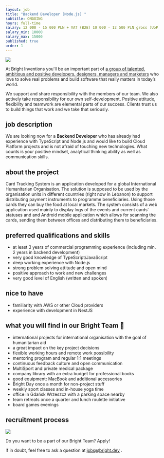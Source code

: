 ```yaml
---
layout: job
title: "Backend Developer (Node.js) "
subtitle: ONGOING
hours: full-time
salary: 12 000 - 15 000 PLN + VAT (B2B) 10 000 - 12 500 PLN gross (UoP)
salary_min: 10000
salary_max: 15000
published: true
order: 1
---
```

![](/images/frontendteam_bright-inventions.png)

At Bright Inventions you'll be an important part of [a group of talented, ambitious and positive developers, designers, managers and marketers](https://brightinventions.pl/about-us/team/) who love to solve real problems and build software that really matters in today’s world.

We support and share responsibility with the members of our team. We also actively take responsibility for our own self-development. Positive attitude, flexibility and teamwork are elemental parts of our success. Clients trust us to build things that work and we take that seriously.

## [](https://brightinventions.pl/jobs/fullstack-developer#job-description)job description

We are looking now for a **Backend Developer** who has already had experience with TypeScript and Node.js and would like to build Cloud Platform projects and is not afraid of touching new technologies. What counts is your positive mindset, analytical thinking ability as well as communication skills.

## about the project

Card Tracking System is an application developed for a global International Humanitarian Organisation. The solution is supposed to be used by the organisation units in different countries (right now in Lebanon) to support distributing payment instruments to programme beneficiaries. Using those cards they can buy the food at local markets. The system consists of a web application used mainly to display logs of the events and current cards' statuses and and Android mobile application which allows for scanning the cards, sending them between offices and distributing them to beneficiaries. 

## [](https://brightinventions.pl/jobs/fullstack-developer#what-we-would-like-to-see)preferred qualifications and skills

* at least 3 years of commercial programming experience (including min. 2 years in backend development)
* very good knowledge of TypeScript/JavaScript
* deep working experience with Node.js
* strong problem solving attitude and open mind
* positive approach to work and new challenges
* very good level of English (written and spoken)

## nice to have 

* familiarity with AWS or other Cloud providers
* experience with development in NestJS

## [](https://brightinventions.pl/jobs/fullstack-developer#what-you-will-find-in-our-bright-team)what you will find in our Bright Team 🧡

* international projects for international organisation with the goal of humanitarian aid 
* a great impact on the key project decisions
* flexible working hours and remote work possibility
* mentoring program and regular 1:1 meetings
* continuous feedback culture and open communication
* MultiSport and private medical package
* company library with an extra budget for professional books
* good equipment: MacBook and additional accessories
* Bright Day once a month for non-project stuff
* weekly sport classes and in-house yoga time
* office in Gdańsk Wrzeszcz with a parking space nearby
* team retreats once a quarter and lunch roulette initiative
* board games evenings

## [](https://brightinventions.pl/jobs/fullstack-developer#recruitment-process)recruitment process

![](/images/recruitment-process.png)

Do you want to be a part of our Bright Team? Apply!

If in doubt, feel free to ask a question at [jobs@bright.dev](mailto:jobs@bright.dev) . [](https://brightinventions.pl/static/d11f8f323c812d816ab78509472ffbcb/2af5b/recruitment-process.png)
